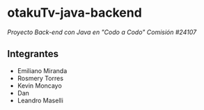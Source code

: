 # otakuTv-java-backend

*Proyecto Back-end con Java en "Codo a Codo" Comisión #24107*

## Integrantes

- Emiliano Miranda
- Rosmery Torres
- Kevin Moncayo
- Dan
- Leandro Maselli

